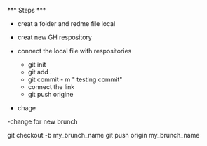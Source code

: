 <!--  staps to to test -->

*** Steps ***
- creat a folder and redme file local 
- creat new GH respository 
- connect the local file with respositories
    - git init
    - git add . 
    - git commit - m " testing commit"
    - connect the link 
    - git push origine

- chage 

-change for new brunch

git checkout -b my_brunch_name
git push origin my_brunch_name